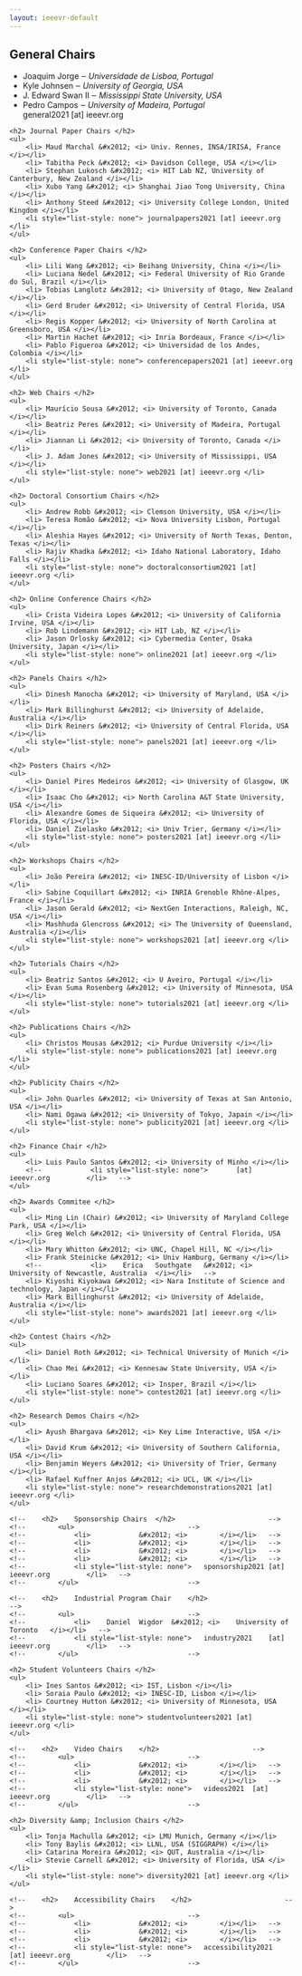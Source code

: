 ```yaml
---
layout: ieeevr-default
---
```


<div>
    <h2> General Chairs </h2>
    <ul>
        <li> Joaquim Jorge &#x2012; <i> Universidade de Lisboa, Portugal </i></li>
        <li> Kyle Johnsen &#x2012; <i> University of Georgia, USA </i></li>
        <li> J. Edward Swan II &#x2012; <i> Mississippi State University, USA </i></li>
        <li> Pedro Campos &#x2012; <i> University of Madeira, Portugal </i></li>
        <li style="list-style: none"> general2021 [at] ieeevr.org </li>
    </ul>

    <h2> Journal Paper Chairs </h2>
    <ul>
        <li> Maud Marchal &#x2012; <i> Univ. Rennes, INSA/IRISA, France </i></li>
        <li> Tabitha Peck &#x2012; <i> Davidson College, USA </i></li>
        <li> Stephan Lukosch &#x2012; <i> HIT Lab NZ, University of Canterbury, New Zealand </i></li>
        <li> Xubo Yang &#x2012; <i> Shanghai Jiao Tong University, China </i></li>
        <li> Anthony Steed &#x2012; <i> University College London, United Kingdom </i></li>
        <li style="list-style: none"> journalpapers2021 [at] ieeevr.org </li>
    </ul>

    <h2> Conference Paper Chairs </h2>
    <ul>
        <li> Lili Wang &#x2012; <i> Beihang University, China </i></li>
        <li> Luciana Nedel &#x2012; <i> Federal University of Rio Grande do Sul, Brazil </i></li>
        <li> Tobias Langlotz &#x2012; <i> University of Otago, New Zealand </i></li>
        <li> Gerd Bruder &#x2012; <i> University of Central Florida, USA </i></li>
        <li> Regis Kopper &#x2012; <i> University of North Carolina at Greensboro, USA </i></li>
        <li> Martin Hachet &#x2012; <i> Inria Bordeaux, France </i></li>
        <li> Pablo Figueroa &#x2012; <i> Universidad de los Andes, Colombia </i></li>
        <li style="list-style: none"> conferencepapers2021 [at] ieeevr.org </li>
    </ul>

    <h2> Web Chairs </h2>
    <ul>
        <li> Maurício Sousa &#x2012; <i> University of Toronto, Canada </i></li>
        <li> Beatriz Peres &#x2012; <i> University of Madeira, Portugal </i></li>
        <li> Jiannan Li &#x2012; <i> University of Toronto, Canada </i></li>
        <li> J. Adam Jones &#x2012; <i> University of Mississippi, USA </i></li>
        <li style="list-style: none"> web2021 [at] ieeevr.org </li>
    </ul>

    <h2> Doctoral Consortium Chairs </h2>
    <ul>
        <li> Andrew Robb &#x2012; <i> Clemson University, USA </i></li>
        <li> Teresa Romão &#x2012; <i> Nova University Lisbon, Portugal </i></li>
        <li> Aleshia Hayes &#x2012; <i> University of North Texas, Denton, Texas </i></li>
        <li> Rajiv Khadka &#x2012; <i> Idaho National Laboratory, Idaho Falls </i></li>
        <li style="list-style: none"> doctoralconsortium2021 [at] ieeevr.org </li>
    </ul>

    <h2> Online Conference Chairs </h2>
    <ul>
        <li> Crista Videira Lopes &#x2012; <i> University of California Irvine, USA </i></li>
        <li> Rob Lindemann &#x2012; <i> HIT Lab, NZ </i></li>
        <li> Jason Orlosky &#x2012; <i> Cybermedia Center, Osaka University, Japan </i></li>
        <li style="list-style: none"> online2021 [at] ieeevr.org </li>
    </ul>

    <h2> Panels Chairs </h2>
    <ul>
        <li> Dinesh Manocha &#x2012; <i> University of Maryland, USA </i></li>
        <li> Mark Billinghurst &#x2012; <i> University of Adelaide, Australia </i></li>
        <li> Dirk Reiners &#x2012; <i> University of Central Florida, USA </i></li>
        <li style="list-style: none"> panels2021 [at] ieeevr.org </li>
    </ul>

    <h2> Posters Chairs </h2>
    <ul>
        <li> Daniel Pires Medeiros &#x2012; <i> University of Glasgow, UK </i></li>
        <li> Isaac Cho &#x2012; <i> North Carolina A&T State University, USA </i></li>
        <li> Alexandre Gomes de Siqueira &#x2012; <i> University of Florida, USA </i></li>
        <li> Daniel Zielasko &#x2012; <i> Univ Trier, Germany </i></li>
        <li style="list-style: none"> posters2021 [at] ieeevr.org </li>
    </ul>

    <h2> Workshops Chairs </h2>
    <ul>
        <li> João Pereira &#x2012; <i> INESC-ID/University of Lisbon </i></li>
        <li> Sabine Coquillart &#x2012; <i> INRIA Grenoble Rhône-Alpes, France </i></li>
        <li> Jason Gerald &#x2012; <i> NextGen Interactions, Raleigh, NC, USA </i></li>
        <li> Mashhuda Glencross &#x2012; <i> The University of Queensland, Australia </i></li>
        <li style="list-style: none"> workshops2021 [at] ieeevr.org </li>
    </ul>

    <h2> Tutorials Chairs </h2>
    <ul>
        <li> Beatriz Santos &#x2012; <i> U Aveiro, Portugal </i></li>
        <li> Evan Suma Rosenberg &#x2012; <i> University of Minnesota, USA </i></li>
        <li style="list-style: none"> tutorials2021 [at] ieeevr.org </li>
    </ul>

    <h2> Publications Chairs </h2>
    <ul>
        <li> Christos Mousas &#x2012; <i> Purdue University </i></li>
        <li style="list-style: none"> publications2021 [at] ieeevr.org </li>
    </ul>

    <h2> Publicity Chairs </h2>
    <ul>
        <li> John Quarles &#x2012; <i> University of Texas at San Antonio, USA </i></li>
        <li> Nami Ogawa &#x2012; <i> University of Tokyo, Japain </i></li>
        <li style="list-style: none"> publicity2021 [at] ieeevr.org </li>
    </ul>

    <h2> Finance Chair </h2>
    <ul>
        <li> Luis Paulo Santos &#x2012; <i> University of Minho </i></li>
        <!--			<li style="list-style: none">		[at] ieeevr.org			</li>	-->
    </ul>

    <h2> Awards Commitee </h2>
    <ul>
        <li> Ming Lin (Chair) &#x2012; <i> University of Maryland College Park, USA </i></li>
        <li> Greg Welch &#x2012; <i> University of Central Florida, USA </i></li>
        <li> Mary Whitton &#x2012; <i> UNC, Chapel Hill, NC </i></li>
        <li> Frank Steinicke &#x2012; <i> Univ Hamburg, Germany </i></li>
        <!--			<li>	Erica	Southgate	&#x2012; <i>	University of Newcastle, Australia	</i></li>	-->
        <li> Kiyoshi Kiyokawa &#x2012; <i> Nara Institute of Science and technology, Japan </i></li>
        <li> Mark Billinghurst &#x2012; <i> University of Adelaide, Australia </i></li>
        <li style="list-style: none"> awards2021 [at] ieeevr.org </li>
    </ul>

    <h2> Contest Chairs </h2>
    <ul>
        <li> Daniel Roth &#x2012; <i> Technical University of Munich </i></li>
        <li> Chao Mei &#x2012; <i> Kennesaw State University, USA </i></li>
        <li> Luciano Soares &#x2012; <i> Insper, Brazil </i></li>
        <li style="list-style: none"> contest2021 [at] ieeevr.org </li>
    </ul>

    <h2> Research Demos Chairs </h2>
    <ul>
        <li> Ayush Bhargava &#x2012; <i> Key Lime Interactive, USA </i></li>
        <li> David Krum &#x2012; <i> University of Southern California, USA </i></li>
        <li> Benjamin Weyers &#x2012; <i> University of Trier, Germany </i></li>
        <li> Rafael Kuffner Anjos &#x2012; <i> UCL, UK </i></li>
        <li style="list-style: none"> researchdemonstrations2021 [at] ieeevr.org </li>
    </ul>

    <!--	<h2>	Sponsorship Chairs	</h2>						-->
    <!--		<ul>							-->
    <!--			<li>			&#x2012; <i>		</i></li>	-->
    <!--			<li>			&#x2012; <i>		</i></li>	-->
    <!--			<li>			&#x2012; <i>		</i></li>	-->
    <!--			<li>			&#x2012; <i>		</i></li>	-->
    <!--			<li style="list-style: none">	sponsorship2021	[at] ieeevr.org			</li>	-->
    <!--		</ul>							-->

    <!--	<h2>	Industrial Program Chair	</h2>						-->
    <!--		<ul>							-->
    <!--			<li>	Daniel	Wigdor	&#x2012; <i>	University of Toronto	</i></li>	-->
    <!--			<li style="list-style: none">	industry2021	[at] ieeevr.org			</li>	-->
    <!--		</ul>							-->

    <h2> Student Volunteers Chairs </h2>
    <ul>
        <li> Ines Santos &#x2012; <i> IST, Lisbon </i></li>
        <li> Soraia Paulo &#x2012; <i> INESC-ID, Lisbon </i></li>
        <li> Courtney Hutton &#x2012; <i> University of Minnesota, USA </i></li>
        <li style="list-style: none"> studentvolunteers2021 [at] ieeevr.org </li>
    </ul>

    <!--	<h2>	Video Chairs	</h2>						-->
    <!--		<ul>							-->
    <!--			<li>			&#x2012; <i>		</i></li>	-->
    <!--			<li>			&#x2012; <i>		</i></li>	-->
    <!--			<li>			&#x2012; <i>		</i></li>	-->
    <!--			<li style="list-style: none">	videos2021	[at] ieeevr.org			</li>	-->
    <!--		</ul>							-->

    <h2> Diversity &amp; Inclusion Chairs </h2>
    <ul>
        <li> Tonja Machulla &#x2012; <i> LMU Munich, Germany </i></li>
        <li> Tony Baylis &#x2012; <i> LLNL, USA (SIGGRAPH) </i></li>
        <li> Catarina Moreira &#x2012; <i> QUT, Australia </i></li>
        <li> Stevie Carnell &#x2012; <i> University of Florida, USA </i></li>
        <li style="list-style: none"> diversity2021 [at] ieeevr.org </li>
    </ul>

    <!--	<h2>	Accessibility Chairs	</h2>						-->
    <!--		<ul>							-->
    <!--			<li>			&#x2012; <i>		</i></li>	-->
    <!--			<li>			&#x2012; <i>		</i></li>	-->
    <!--			<li>			&#x2012; <i>		</i></li>	-->
    <!--			<li style="list-style: none">	accessibility2021	[at] ieeevr.org			</li>	-->
    <!--		</ul>							-->

</div>
